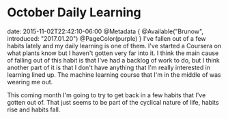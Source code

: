 # October Daily Learning
date: 2015-11-02T22:42:10-06:00
@Metadata {
  @Available("Brunow", introduced: "2017.01.20")
  @PageColor(purple)
}
I've fallen out of a few habits lately and my daily learning is one of them. I've started a Coursera on what plants know but I haven't gotten very far into it. I think the main cause of falling out of this habit is that I've had a backlog of work to do, but I think another part of it is that I don't have anything that I'm really interested in learning lined up. The machine learning course that I'm in the middle of was wearing me out.

This coming month I'm going to try to get back in a few habits that I've gotten out of. That just seems to be part of the cyclical nature of life, habits rise and habits fall.
